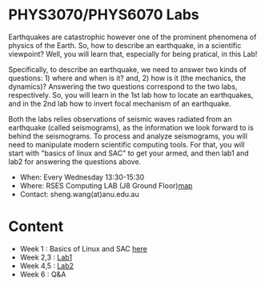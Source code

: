 PHYS3070/PHYS6070 Labs
====

Earthquakes are catastrophic however one of the prominent phenomena of physics of the Earth. So, how to
describe an earthquake, in a scientific viewpoint? Well, you will learn that, especially for being pratical, in this Lab!

Specifically, to describe an earthquake, we need to answer two kinds of questions: 1) where and when is it? and, 2) how is it (the mechanics, the dynamics)?
Answering the two questions correspond to the two labs, respectively. So, you will learn in the 1st lab how to locate an earthquakes, and in the 2nd lab how to invert focal mechanism of an earthquake.

Both the labs relies observations of seismic waves radiated from an earthquake (called seismograms), as the information we look forward to is behind the seismograms. To process and analyze seismograms, you will need to manipulate modern scientific computing tools. For that, you will start with "basics of linux and SAC" to get your armed, and then lab1 and lab2 for answering the questions above.


- When: Every Wednesday 13:30-15:30
- Where: RSES Computing LAB (J8 Ground Floor)[map](https://www.google.com/maps/place/Jaeger+8/@-35.2837193,149.115299,18.75z/data=!4m12!1m6!3m5!1s0x345e61a9c2de99:0x1c74dd792f36cd66!2sANU+Research+School+of+Earth+Sciences!8m2!3d-35.2838867!4d149.1150271!3m4!1s0x6b164d8c98037cb3:0x137b95ded7380043!8m2!3d-35.2840535!4d149.1153078)
- Contact: sheng.wang(at)anu.edu.au

# Content
- Week 1 : Basics of Linux and SAC [here](https://github.com/sheng09/PHYS3070-6070-Lastest/blob/main/materials/Basics/README.md#basics-of-linux-and-sac)
- Week 2,3 : [Lab1](https://github.com/sheng09/PHYS3070-6070-Lastest/tree/main/materials/Lab1/README.md)
- Week 4,5 : [Lab2](https://github.com/sheng09/PHYS3070-6070-Lastest/tree/main/materials/Lab2/README.md)
- Week 6 : Q&A

